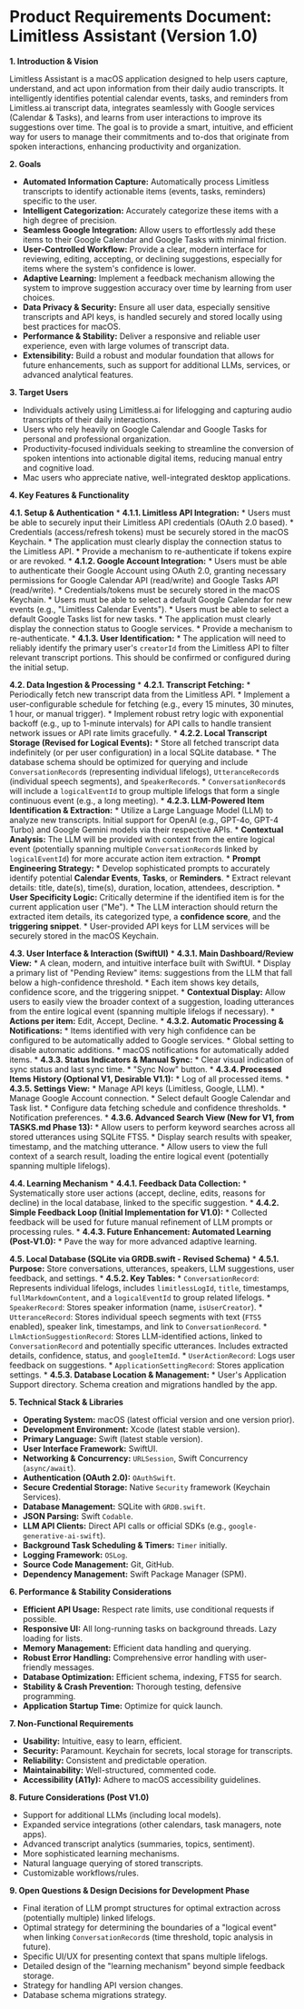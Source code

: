 # Product Requirements Document: Limitless Assistant (Version 1.0)

**1. Introduction & Vision**

Limitless Assistant is a macOS application designed to help users capture, understand, and act upon information from their daily audio transcripts. It intelligently identifies potential calendar events, tasks, and reminders from Limitless.ai transcript data, integrates seamlessly with Google services (Calendar & Tasks), and learns from user interactions to improve its suggestions over time. The goal is to provide a smart, intuitive, and efficient way for users to manage their commitments and to-dos that originate from spoken interactions, enhancing productivity and organization.

**2. Goals**

* **Automated Information Capture:** Automatically process Limitless transcripts to identify actionable items (events, tasks, reminders) specific to the user.
* **Intelligent Categorization:** Accurately categorize these items with a high degree of precision.
* **Seamless Google Integration:** Allow users to effortlessly add these items to their Google Calendar and Google Tasks with minimal friction.
* **User-Controlled Workflow:** Provide a clear, modern interface for reviewing, editing, accepting, or declining suggestions, especially for items where the system's confidence is lower.
* **Adaptive Learning:** Implement a feedback mechanism allowing the system to improve suggestion accuracy over time by learning from user choices.
* **Data Privacy & Security:** Ensure all user data, especially sensitive transcripts and API keys, is handled securely and stored locally using best practices for macOS.
* **Performance & Stability:** Deliver a responsive and reliable user experience, even with large volumes of transcript data.
* **Extensibility:** Build a robust and modular foundation that allows for future enhancements, such as support for additional LLMs, services, or advanced analytical features.

**3. Target Users**

* Individuals actively using Limitless.ai for lifelogging and capturing audio transcripts of their daily interactions.
* Users who rely heavily on Google Calendar and Google Tasks for personal and professional organization.
* Productivity-focused individuals seeking to streamline the conversion of spoken intentions into actionable digital items, reducing manual entry and cognitive load.
* Mac users who appreciate native, well-integrated desktop applications.

**4. Key Features & Functionality**

**4.1. Setup & Authentication**
    * **4.1.1. Limitless API Integration:**
        * Users must be able to securely input their Limitless API credentials (OAuth 2.0 based).
        * Credentials (access/refresh tokens) must be securely stored in the macOS Keychain.
        * The application must clearly display the connection status to the Limitless API.
        * Provide a mechanism to re-authenticate if tokens expire or are revoked.
    * **4.1.2. Google Account Integration:**
        * Users must be able to authenticate their Google Account using OAuth 2.0, granting necessary permissions for Google Calendar API (read/write) and Google Tasks API (read/write).
        * Credentials/tokens must be securely stored in the macOS Keychain.
        * Users must be able to select a default Google Calendar for new events (e.g., "Limitless Calendar Events").
        * Users must be able to select a default Google Tasks list for new tasks.
        * The application must clearly display the connection status to Google services.
        * Provide a mechanism to re-authenticate.
    * **4.1.3. User Identification:**
        * The application will need to reliably identify the primary user's `creatorId` from the Limitless API to filter relevant transcript portions. This should be confirmed or configured during the initial setup.

**4.2. Data Ingestion & Processing**
    * **4.2.1. Transcript Fetching:**
        * Periodically fetch new transcript data from the Limitless API.
        * Implement a user-configurable schedule for fetching (e.g., every 15 minutes, 30 minutes, 1 hour, or manual trigger).
        * Implement robust retry logic with exponential backoff (e.g., up to 1-minute intervals) for API calls to handle transient network issues or API rate limits gracefully.
    * **4.2.2. Local Transcript Storage (Revised for Logical Events):**
        * Store all fetched transcript data indefinitely (or per user configuration) in a local SQLite database.
        * The database schema should be optimized for querying and include `ConversationRecord`s (representing individual lifelogs), `UtteranceRecord`s (individual speech segments), and `SpeakerRecord`s.
        * `ConversationRecord`s will include a `logicalEventId` to group multiple lifelogs that form a single continuous event (e.g., a long meeting).
    * **4.2.3. LLM-Powered Item Identification & Extraction:**
        * Utilize a Large Language Model (LLM) to analyze new transcripts. Initial support for OpenAI (e.g., GPT-4o, GPT-4 Turbo) and Google Gemini models via their respective APIs.
        * **Contextual Analysis:** The LLM will be provided with context from the entire logical event (potentially spanning multiple `ConversationRecord`s linked by `logicalEventId`) for more accurate action item extraction.
        * **Prompt Engineering Strategy:**
            * Develop sophisticated prompts to accurately identify potential **Calendar Events**, **Tasks**, or **Reminders**.
            * Extract relevant details: title, date(s), time(s), duration, location, attendees, description.
            * **User Specificity Logic:** Critically determine if the identified item is for the current application user ("Me").
            * The LLM interaction should return the extracted item details, its categorized type, a **confidence score**, and the **triggering snippet**.
        * User-provided API keys for LLM services will be securely stored in the macOS Keychain.

**4.3. User Interface & Interaction (SwiftUI)**
    * **4.3.1. Main Dashboard/Review View:**
        * A clean, modern, and intuitive interface built with SwiftUI.
        * Display a primary list of "Pending Review" items: suggestions from the LLM that fall below a high-confidence threshold.
        * Each item shows key details, confidence score, and the triggering snippet.
        * **Contextual Display:** Allow users to easily view the broader context of a suggestion, loading utterances from the entire logical event (spanning multiple lifelogs if necessary).
        * **Actions per item:** Edit, Accept, Decline.
    * **4.3.2. Automatic Processing & Notifications:**
        * Items identified with very high confidence can be configured to be automatically added to Google services.
        * Global setting to disable automatic additions.
        * macOS notifications for automatically added items.
    * **4.3.3. Status Indicators & Manual Sync:**
        * Clear visual indication of sync status and last sync time.
        * "Sync Now" button.
    * **4.3.4. Processed Items History (Optional V1, Desirable V1.1):**
        * Log of all processed items.
    * **4.3.5. Settings View:**
        * Manage API keys (Limitless, Google, LLM).
        * Manage Google Account connection.
        * Select default Google Calendar and Task list.
        * Configure data fetching schedule and confidence thresholds.
        * Notification preferences.
    * **4.3.6. Advanced Search View (New for V1, from TASKS.md Phase 13):**
        * Allow users to perform keyword searches across all stored utterances using SQLite FTS5.
        * Display search results with speaker, timestamp, and the matching utterance.
        * Allow users to view the full context of a search result, loading the entire logical event (potentially spanning multiple lifelogs).

**4.4. Learning Mechanism**
    * **4.4.1. Feedback Data Collection:**
        * Systematically store user actions (accept, decline, edits, reasons for decline) in the local database, linked to the specific suggestion.
    * **4.4.2. Simple Feedback Loop (Initial Implementation for V1.0):**
        * Collected feedback will be used for future manual refinement of LLM prompts or processing rules.
    * **4.4.3. Future Enhancement: Automated Learning (Post-V1.0):**
        * Pave the way for more advanced adaptive learning.

**4.5. Local Database (SQLite via GRDB.swift - Revised Schema)**
    * **4.5.1. Purpose:** Store conversations, utterances, speakers, LLM suggestions, user feedback, and settings.
    * **4.5.2. Key Tables:**
        * `ConversationRecord`: Represents individual lifelogs, includes `limitlessLogId`, `title`, timestamps, `fullMarkdownContent`, and a `logicalEventId` to group related lifelogs.
        * `SpeakerRecord`: Stores speaker information (name, `isUserCreator`).
        * `UtteranceRecord`: Stores individual speech segments with text (`FTS5` enabled), speaker link, timestamps, and link to `ConversationRecord`.
        * `LlmActionSuggestionRecord`: Stores LLM-identified actions, linked to `ConversationRecord` and potentially specific utterances. Includes extracted details, confidence, status, and `googleItemId`.
        * `UserActionRecord`: Logs user feedback on suggestions.
        * `ApplicationSettingRecord`: Stores application settings.
    * **4.5.3. Database Location & Management:**
        * User's Application Support directory. Schema creation and migrations handled by the app.

**5. Technical Stack & Libraries**

* **Operating System:** macOS (latest official version and one version prior).
* **Development Environment:** Xcode (latest stable version).
* **Primary Language:** Swift (latest stable version).
* **User Interface Framework:** SwiftUI.
* **Networking & Concurrency:** `URLSession`, Swift Concurrency (`async/await`).
* **Authentication (OAuth 2.0):** `OAuthSwift`.
* **Secure Credential Storage:** Native `Security` framework (Keychain Services).
* **Database Management:** SQLite with `GRDB.swift`.
* **JSON Parsing:** Swift `Codable`.
* **LLM API Clients:** Direct API calls or official SDKs (e.g., `google-generative-ai-swift`).
* **Background Task Scheduling & Timers:** `Timer` initially.
* **Logging Framework:** `OSLog`.
* **Source Code Management:** Git, GitHub.
* **Dependency Management:** Swift Package Manager (SPM).

**6. Performance & Stability Considerations**

* **Efficient API Usage:** Respect rate limits, use conditional requests if possible.
* **Responsive UI:** All long-running tasks on background threads. Lazy loading for lists.
* **Memory Management:** Efficient data handling and querying.
* **Robust Error Handling:** Comprehensive error handling with user-friendly messages.
* **Database Optimization:** Efficient schema, indexing, FTS5 for search.
* **Stability & Crash Prevention:** Thorough testing, defensive programming.
* **Application Startup Time:** Optimize for quick launch.

**7. Non-Functional Requirements**

* **Usability:** Intuitive, easy to learn, efficient.
* **Security:** Paramount. Keychain for secrets, local storage for transcripts.
* **Reliability:** Consistent and predictable operation.
* **Maintainability:** Well-structured, commented code.
* **Accessibility (A11y):** Adhere to macOS accessibility guidelines.

**8. Future Considerations (Post V1.0)**

* Support for additional LLMs (including local models).
* Expanded service integrations (other calendars, task managers, note apps).
* Advanced transcript analytics (summaries, topics, sentiment).
* More sophisticated learning mechanisms.
* Natural language querying of stored transcripts.
* Customizable workflows/rules.

**9. Open Questions & Design Decisions for Development Phase**

* Final iteration of LLM prompt structures for optimal extraction across (potentially multiple) linked lifelogs.
* Optimal strategy for determining the boundaries of a "logical event" when linking `ConversationRecord`s (time threshold, topic analysis in future).
* Specific UI/UX for presenting context that spans multiple lifelogs.
* Detailed design of the "learning mechanism" beyond simple feedback storage.
* Strategy for handling API version changes.
* Database schema migrations strategy.
